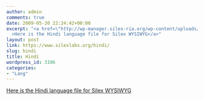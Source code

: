 ```yaml
---
author: admin
comments: true
date: 2009-05-30 22:24:42+00:00
excerpt: "<a href=\"http://wp-manager.silex-ria.org/wp-content/uploads/2009/05/hi.zip\"\
  >Here is the Hindi language file for Silex WYSIWYG</a>"
layout: post
link: https://www.silexlabs.org/hindi/
slug: hindi
title: Hindi
wordpress_id: 3196
categories:
- "Lang"
---
```


[
				Here is the Hindi language file for Silex WYSIWYG
				](http://wp-manager.silex-ria.org/wp-content/uploads/2009/05/hi.zip)
